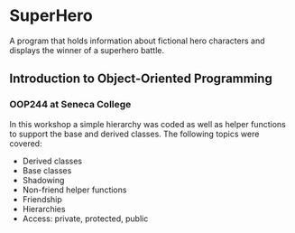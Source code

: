 # SuperHero
A program that holds information about fictional hero characters and displays the winner of a superhero battle.

## Introduction to Object-Oriented Programming
### OOP244 at Seneca College

In this workshop a simple hierarchy was coded as well as helper functions to support the base and derived classes. 
The following topics were covered:
  -  Derived classes
  -  Base classes
  -  Shadowing 
  -  Non-friend helper functions
  -  Friendship
  -  Hierarchies
  -  Access: private, protected, public



